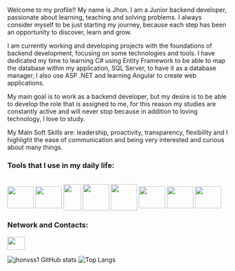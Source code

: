 ### 

<p>
   Welcome to my profile!! My name is Jhon. I am a Junior backend developer, passionate about learning, teaching and solving problems. I always consider myself to be just starting my journey, because each step has been an opportunity to discover, learn and grow.
   
   I am currently working and developing projects with the foundations of backend development, focusing on some technologies and tools. I have dedicated my time to learning C# using Entity Framework to be able to map the database within my application, SQL Server, to have it as a database manager, I also use ASP .NET and learning Angular to create web applications.
   
   My main goal is to work as a backend developer, but my desire is to be able to develop the role that is assigned to me, for this reason my studies are constantly active and will never stop because in addition to loving technology, I love to study.
   
   My Main Soft Skills are: leadership, proactivity, transparency, flexibility and I highlight the ease of communication and being very interested and curious about many things.
</p>
<h3> Tools that I use in my daily life:</h3>
<div style="display: inline_block"><br>
   <img align="center"  height="50" width="60" src="https://cdn.jsdelivr.net/gh/devicons/devicon@latest/icons/dot-net/dot-net-original-wordmark.svg" />
   <img align="center"  height="50" width="60" src="https://cdn.jsdelivr.net/gh/devicons/devicon@latest/icons/dotnetcore/dotnetcore-original.svg" />
   <img align="center"  height="60" width="40" src="https://cdn.jsdelivr.net/gh/devicons/devicon@latest/icons/csharp/csharp-original.svg" />
   <img align="center"  height="60" width="60" src="https://cdn.jsdelivr.net/gh/devicons/devicon@latest/icons/mysql/mysql-original-wordmark.svg" />
   <img align="center"  height="60" width="60" src="https://cdn.jsdelivr.net/gh/devicons/devicon@latest/icons/microsoftsqlserver/microsoftsqlserver-original-wordmark.svg" />
   <img align="center"  height="50" width="60" src="https://cdn.jsdelivr.net/gh/devicons/devicon@latest/icons/javascript/javascript-original.svg" />
   <img align="center"  height="50" width="60" src="https://cdn.jsdelivr.net/gh/devicons/devicon@latest/icons/typescript/typescript-original.svg" />
   <img align="center"  height="50" width="60" src="https://cdn.jsdelivr.net/gh/devicons/devicon@latest/icons/angularjs/angularjs-original.svg" />

</div>
  
 
<div>
   <h3>Network and Contacts:</h3>
  <a href="https://www.linkedin.com/in/jhon-vitor-82566a219/" target='_blank'><img width="40" height="30" src="https://cdn.jsdelivr.net/gh/devicons/devicon@latest/icons/linkedin/linkedin-original.svg" target="_blank"></a> 
</div>

![jhonvss1 GitHub stats](https://github-readme-stats.vercel.app/api?username=jhonvss1&show_icons=true&theme=tokyonight)
![Top Langs](https://github-readme-stats.vercel.app/api/top-langs/?username=jhonvss1&layout=compact)
